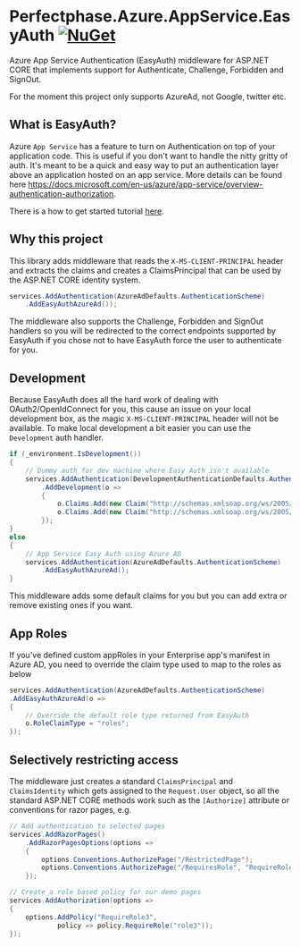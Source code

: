 # Perfectphase.Azure.AppService.EasyAuth [![NuGet](https://img.shields.io/nuget/v/Perfectphase.Azure.AppService.EasyAuth)](https://www.nuget.org/packages/Perfectphase.Azure.AppService.EasyAuth/)

Azure App Service Authentication (EasyAuth) middleware for ASP.NET CORE that implements support for Authenticate, Challenge, Forbidden and SignOut. 

For the moment this project only supports AzureAd, not Google, twitter etc.

## What is EasyAuth?

Azure `App Service` has a feature to turn on Authentication on top of your application code. This is useful if you don't want to handle the nitty gritty of auth. It's meant to be a quick and easy way to put an authentication layer above an application hosted on an app service. More details can be found here https://docs.microsoft.com/en-us/azure/app-service/overview-authentication-authorization.

There is a how to get started tutorial [here](https://www.benday.com/2018/05/17/walkthrough-part-2-configure-app-service-authentication-for-your-azure-web-app/).

## Why this project

This library adds middleware that reads the `X-MS-CLIENT-PRINCIPAL` header and extracts the claims and creates a ClaimsPrincipal that can be used by the ASP.NET CORE identity system.

```csharp
services.AddAuthentication(AzureAdDefaults.AuthenticationScheme)
    .AddEasyAuthAzureAd());
```

The middleware also supports the Challenge, Forbidden and SignOut handlers so you will be redirected to the correct endpoints supported by EasyAuth if you chose not to have EasyAuth force the user to authenticate for you.

## Development

Because EasyAuth does all the hard work of dealing with OAuth2/OpenIdConnect for you, this cause an issue on your local development box, as the magic `X-MS-CLIENT-PRINCIPAL` header will not be available.  To make local development a bit easier you can use the `Development` auth handler.

```csharp
if (_environment.IsDevelopment())
{
    // Dummy auth for dev machine where Easy Auth isn't available
    services.AddAuthentication(DevelopmentAuthenticationDefaults.AuthenticationScheme)
        .AddDevelopment(o =>
        {
            o.Claims.Add(new Claim("http://schemas.xmlsoap.org/ws/2005/05/identity/claims/surname", "Bloggs"));
            o.Claims.Add(new Claim("http://schemas.xmlsoap.org/ws/2005/05/identity/claims/givenname", "Fred"));
        });
}
else
{
    // App Service Easy Auth using Azure AD
    services.AddAuthentication(AzureAdDefaults.AuthenticationScheme)
        .AddEasyAuthAzureAd();
}
```

This middleware adds some default claims for you but you can add extra or remove existing ones if you want.

## App Roles
If you've defined custom appRoles in your Enterprise app's manifest in Azure AD, you need to override the claim type used to map to the roles as below

```csharp
services.AddAuthentication(AzureAdDefaults.AuthenticationScheme)
.AddEasyAuthAzureAd(o =>
{
    // Override the default role type returned from EasyAuth
    o.RoleClaimType = "roles";
});
```

## Selectively restricting access

The middleware just creates a standard `ClaimsPrincipal` and `ClaimsIdentity` which gets assigned to the `Request.User` object, so all the standard ASP.NET CORE methods work such as the `[Authorize]` attribute or conventions for razor pages, e.g.

```csharp
// Add authentication to selected pages
services.AddRazorPages()
    .AddRazorPagesOptions(options =>
    {
        options.Conventions.AuthorizePage("/RestrictedPage");
        options.Conventions.AuthorizePage("/RequiresRole", "RequireRole3");  //Use the policy defined below
    });

// Create a role based policy for our demo pages
services.AddAuthorization(options =>
{
    options.AddPolicy("RequireRole3",
            policy => policy.RequireRole("role3"));
});

```